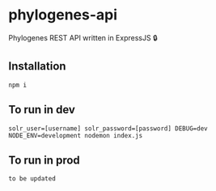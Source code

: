 # phylogenes-api
Phylogenes REST API written in ExpressJS :lock:

## Installation
```npm i```

## To run in dev
```solr_user=[username] solr_password=[password] DEBUG=dev NODE_ENV=development nodemon index.js```

## To run in prod
```to be updated```
